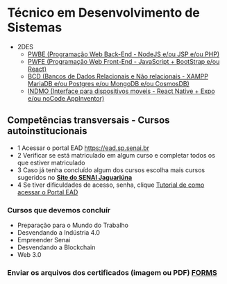 # Técnico em Desenvolvimento de Sistemas
- 2DES
    - [PWBE (Programação Web Back-End - NodeJS e/ou JSP e/ou PHP)](./2des_2023/01-pwbe/)
    - [PWFE (Programação Web Front-End - JavaScript + BootStrap e/ou React)](./2des_2023/02-pwfe/)
    - [BCD (Bancos de Dados Relacionais e Não relacionais - XAMPP MariaDB e/ou Postgres e/ou MongoDB e/ou CosmosDB)](./2des_2023/03-bcd/)
    - [INDMO (Interface para dispositivos moveis - React Native + Expo e/ou noCode AppInventor)](./2des_2023/04-indmo/)

## Competências transversais - Cursos autoinstitucionais
- 1 Acessar o portal EAD https://ead.sp.senai.br
- 2 Verificar se está matriculado em algum curso e completar todos os que estiver matriculado
- 3 Caso já tenha concluído algum dos cursos escolha mais cursos sugeridos no **[Site do SENAI Jaguariúna](https://jaguariuna.sp.senai.br/cursos/13/899/formacao-inicial-e-continuada?Parent=898)**
- 4 Se tiver dificuldades de acesso, senha, clique [Tutorial de como acessar o Portal EAD](https://ead.sp.senai.br/tutorial/comoacessar/)
### Cursos que devemos concluír
- Preparação para o Mundo do Trabalho
- Desvendando a Indústria 4.0  
- Empreender Senai  
- Desvendando a Blockchain
- Web 3.0
### Enviar os arquivos dos certificados (imagem ou PDF) [FORMS](https://forms.gle/STMxikkU8qVfLuEb8) 
